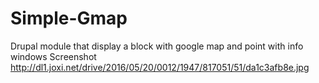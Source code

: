 # Simple-Gmap
Drupal module that display a block with google map and point with info windows 
Screenshot http://dl1.joxi.net/drive/2016/05/20/0012/1947/817051/51/da1c3afb8e.jpg
